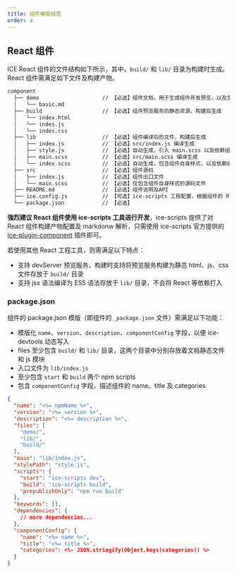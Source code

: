 ```yaml
---
title: 组件模版规范
order: 4
---
```


## React 组件

ICE React 组件的文件结构如下所示，其中，`build/` 和 `lib/` 目录为构建时生成。React 组件需满足如下文件及构建产物。

```bash
component
  ├── demo                    // 【必选】组件文档，用于生成组件开发预览，以及生成组件文档
  │   └── basic.md
  ├── build                   // 【必选】组件预览服务的静态资源，构建后生成
  │   └── index.html
  │   └── indes.js
  │   └── indes.css
  ├── lib                     // 【必选】组件编译后的文件，构建后生成
  │   ├── index.js            // 【必选】src/index.js 编译生成
  │   ├── style.js            // 【必选】自动生成，引入 main.scss 以及依赖组件的 style.js
  │   ├── main.scss           // 【必选】src/main.scss 编译生成
  │   └── index.scss          // 【必选】自动生成，包含组件自身样式，以及依赖组件样式，正常情况下不需要
  ├── src                     // 【必选】组件源码
  │   ├── index.js            // 【必选】组件出口文件
  │   └── main.scss           // 【必选】仅包含组件自身样式的源码文件
  ├── README.md               // 【必选】组件说明及API
  ├── ice.config.js           // 【可选】ice-scripts 工程配置，根据组件的 React 工程工具不同而有所区别
  └── package.json            // 【必选】
```

**强烈建议 React 组件使用 ice-scripts 工具进行开发**，ice-scripts 提供了对 React 组件构建产物配置及 markdonw 解析，只需使用 ice-scripts 官方提供的 [ice-plugin-component](https://ice.work/docs/cli/plugin-list/component) 插件即可。

若使用其他 React 工程工具，则需满足以下特点：

- 支持 devServer 预览服务，构建时支持将预览服务构建为静态 html、js、css 文件存放于 `build/` 目录
- 支持 jsx 语法编译为 ES5 语法存放于 `lib/` 目录，不会将 React 等依赖打入

### package.json

组件的 package.json 模版（即组件的 `_package.json` 文件）需满足以下功能：

- 模版化 `name`、`version`、`description`、`componentConfig` 字段，以便 ice-devtools 动态写入
- files 至少包含 `build/` 和 `lib/` 目录，这两个目录中分别存放着文档静态文件和 js 模块
- 入口文件为 `lib/index.js`
- 至少包含 `start` 和 `build` 两个 npm scripts
- 包含 `componentConfig` 字段，描述组件的 name、title 及 categories

```JSON
{
  "name": "<%= npmName %>",
  "version": "<%= version %>",
  "description": "<%= description %>",
  "files": [
    "demo/",
    "lib/",
    "build/"
  ],
  "main": "lib/index.js",
  "stylePath": "style.js",
  "scripts": {
    "start": "ice-scripts dev",
    "build": "ice-scripts build",
    "prepublishOnly": "npm run build"
  },
  "keywords": [],
  "dependencies": {
    // more dependencies...
  },
  "componentConfig": {
    "name": "<%= name %>",
    "title": "<%= title %>",
    "categories": <%- JSON.stringify(Object.keys(categories)) %>
  }
}
```
